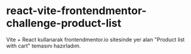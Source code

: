 # react-vite-frontendmentor-challenge-product-list
Vite + React kullanarak frontendmentor.io sitesinde yer alan "Product list with cart" temasını hazırladım.
